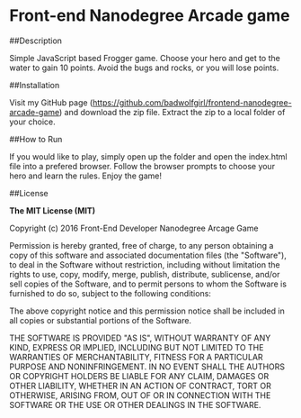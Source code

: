 Front-end Nanodegree Arcade game
=================================

##Description

Simple JavaScript based Frogger game. Choose your hero and get to the water to gain 10 points. Avoid the bugs and rocks, or you will lose points.

##Installation

Visit my GitHub page (https://github.com/badwolfgirl/frontend-nanodegree-arcade-game) and download the zip file. Extract the zip to a local folder of your choice.

##How to Run

If you would like to play, simply open up the folder and open the index.html file into a prefered browser. Follow the browser prompts to choose your hero and learn the rules. Enjoy the game!

##License

**The MIT License (MIT)**

Copyright (c) 2016 Front-End Developer Nanodegree Arcage Game

Permission is hereby granted, free of charge, to any person obtaining a copy
of this software and associated documentation files (the "Software"), to deal
in the Software without restriction, including without limitation the rights
to use, copy, modify, merge, publish, distribute, sublicense, and/or sell
copies of the Software, and to permit persons to whom the Software is
furnished to do so, subject to the following conditions:

The above copyright notice and this permission notice shall be included in all
copies or substantial portions of the Software.

THE SOFTWARE IS PROVIDED "AS IS", WITHOUT WARRANTY OF ANY KIND, EXPRESS OR
IMPLIED, INCLUDING BUT NOT LIMITED TO THE WARRANTIES OF MERCHANTABILITY,
FITNESS FOR A PARTICULAR PURPOSE AND NONINFRINGEMENT. IN NO EVENT SHALL THE
AUTHORS OR COPYRIGHT HOLDERS BE LIABLE FOR ANY CLAIM, DAMAGES OR OTHER
LIABILITY, WHETHER IN AN ACTION OF CONTRACT, TORT OR OTHERWISE, ARISING FROM,
OUT OF OR IN CONNECTION WITH THE SOFTWARE OR THE USE OR OTHER DEALINGS IN THE
SOFTWARE.
